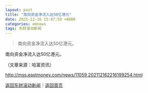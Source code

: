```yaml
---
layout: post
title: "南向资金净流入达50亿港元"
date: 2021-12-16 15:47:59 +0800
categories: emnews
tags: 东财滚动新闻
---
```

> 南向资金净流入达50亿港元。

<p>南向资金净流入达50亿港元。 </p><p class="em_media">（文章来源：哈富资讯）</p>

<http://mss.eastmoney.com/news/11059,202112162216199254.html>

[返回东财滚动新闻](//finews.withounder.com/emnews/)｜[返回首页](//finews.withounder.com/)